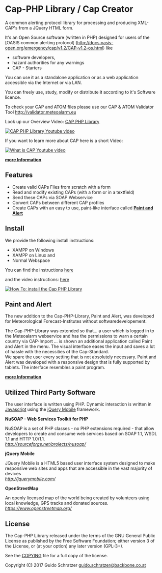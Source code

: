 # Cap-PHP Library / Cap Creator
A common alerting protocol library for processing and producing XML-CAP's from a JQuery HTML form.

It's an Open Source software (written in PHP) designed for users of the [OASIS common alerting protocol] (http://docs.oasis-open.org/emergency/cap/v1.2/CAP-v1.2-os.html) like
* software developers, 
* hazard authorities for any warnings
* CAP - Starters

You can use it as a standalone application or as a web application accessible via the Internet or via LAN.

You can freely use, study, modify or distribute it according to it's Software licence.

To check your CAP and ATOM files please use our CAP & ATOM Validator Tool http://validator.meteoalarm.eu

Look up our Overview Video: [CAP PHP Library](https://www.youtube.com/watch?v=uqiMiyajOXc)

[![CAP PHP Library Youtube video](https://img.youtube.com/vi/uqiMiyajOXc/0.jpg)](https://www.youtube.com/watch?v=uqiMiyajOXc)

If you want to learn more about CAP here is a short Video:

[![What is CAP Youtube video](https://img.youtube.com/vi/LikHsZ0mj6c/0.jpg)](https://www.youtube.com/watch?v=LikHsZ0mj6c)

[**more Information**](doc/)

## Features

* Create valid CAPs Files from scratch with a form
* Read and modify existing CAPs (with a form or in a textfield)
* Send these CAPs via SOAP Webservice
* Convert CAPs between different CAP profiles
* Create CAPs with an easy to use, paint-like interface called [**Paint and Alert**](doc/PaintandAlert.md)


## Install

We provide the following install instructions:
* XAMPP on Windows
* XAMPP on Linux and 
* Normal Webspace

You can find the instructions [here](doc/install.md)

and the video instructions: [here](https://www.youtube.com/watch?v=yIUlMLd6A9w)

[![How To: install the Cap PHP Library](https://img.youtube.com/vi/yIUlMLd6A9w/0.jpg)](https://www.youtube.com/watch?v=yIUlMLd6A9w)

## Paint and Alert

The new addition to the Cap-PHP-Library, Paint and Alert, was developed for Meteorological Forecast-Institutes without softwaredevelopement.

The Cap-PHP-Library was extended so that...
a user which is logged in to the Meteoalarm webservice
and has the permissions to warn a certain country via CAP-Import
... is shown an additional application called Paint and Alert in the menu.
The visual interface eases the input and saves a lot of hassle with the necessities of the Cap-Standard. <br>We spare the user every setting that is not absolutely necessary. Paint and Alert was developed with a responsive design that is fully supported by tablets. The interface resembles a paint program.

[**more Information**](doc/PaintandAlert.md)



## Utilized Third Party Software

The user interface is written using PHP. Dynamic interaction is written in [Javascript](http://en.wikipedia.org/wiki/JavaScript) using the [jQuery Mobile](http://jquerymobile.com/) framework.
 
**NuSOAP - Web Services Toolkit for PHP**

NuSOAP is a set of PHP classes - no PHP extensions required - that allow developers to create and consume web services based on SOAP 1.1, WSDL 1.1 and HTTP 1.0/1.1.
<br>*http://sourceforge.net/projects/nusoap/*

**jQuery Mobile** 

JQuery Mobile is a HTML5 based user interface system designed to make responsive web sites and apps that are accessible in the vast majority of devices
<br>*http://jquerymobile.com/*

**OpenStreetMap**

An openly licensed map of the world being created by volunteers using local knowledge, GPS tracks and donated sources.
<br>*https://www.openstreetmap.org/*

## License

The Cap-PHP Library released under the terms of the GNU General Public License as published by the Free Software Foundation; either version 3 of the License, or (at your option) any later version (GPL-3+).

See the [COPYING](COPYING) file for a full copy of the license.

Copyright (C) 2017 Guido Schratzer <guido.schratzer@backbone.co.at>
